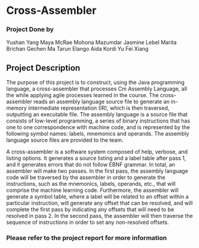 # Cross-Assembler

### Project Done by 

Yushan Yang 
Maya McRae
Mohona Mazumdar
Jasmine Lebel
Marita Brichan 
Gechen Ma
Tarun Elango
Aida Kordi
Yu Fei Xiang


## Project Description

The purpose of this project is to construct, using the Java programming language, a cross-assembler that processes Cm Assembly Language, all the while applying agile processes learned in the course. The cross-assembler reads an assembly language source file to generate an in-memory intermediate representation (IR), which is then traversed, outputting an executable file. The assembly language is a source file that consists of low-level programming, a series of binary instructions that has one to one correspondence with machine code, and is represented by the following symbol names: labels, mnemonics and operands. The assembly language source files are provided to the team. 

A cross-assembler is a software system composed of help, verbose, and listing options. It generates a source listing and a label table after pass 1, and it generates errors that do not follow EBNF grammar. In total, an assembler will make two passes. In the first pass, the assembly language code will be traversed by the assembler in order to generate the instructions, such as the mnemonics, labels, operands, etc., that will comprise the machine learning code. Furthermore, the assembler will generate a symbol table, where a label will be related to an offset within a particular instruction, will generate any offset that can be resolved, and will complete the first pass by indicating any offsets that will need to be resolved in pass 2. In the second pass, the assembler will then traverse the sequence of instructions in order to set any non-resolved offsets.

### Please refer to the project report for more information
